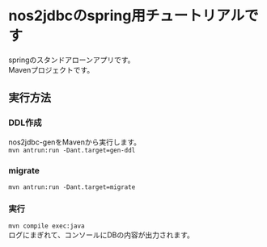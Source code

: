 # nos2jdbcのspring用チュートリアルです

springのスタンドアローンアプリです。   
Mavenプロジェクトです。   

## 実行方法
### DDL作成
nos2jdbc-genをMavenから実行します。   
`mvn antrun:run -Dant.target=gen-ddl`   
### migrate
`mvn antrun:run -Dant.target=migrate`   
### 実行
`mvn compile exec:java`   
ログにまぎれて、コンソールにDBの内容が出力されます。   


